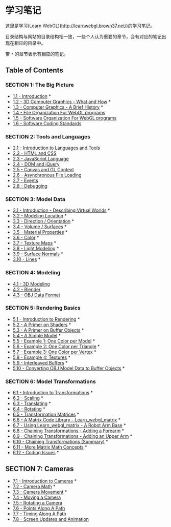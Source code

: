 # 学习笔记

这里是学习(Learn WebGL)(http://learnwebgl.brown37.net/)的学习笔记。

目录结构与网站的目录结构相一致，一些个人认为重要的章节，会有对应的笔记出现在相应的目录中。

带 `*` 的章节表示有相应的笔记。

## Table of Contents

### SECTION 1: The Big Picture
* [1.1 - Introduction](./1_the_big_picture/introduction.md) *
* [1.2 - 3D Computer Graphics - What and How](./1_the_big_picture/3d_rendering.md) *
* [1.3 - Computer Graphics - A Brief History](./1_the_big_picture/webgl_history.md) *
* [1.4 - File Organization For WebGL programs](http://learnwebgl.brown37.net/the_big_picture/file_structure.html)
* [1.5 - Software Organization For WebGL programs](http://learnwebgl.brown37.net/the_big_picture/software_structure.html)
* [1.6 - Software Coding Standards](http://learnwebgl.brown37.net/the_big_picture/coding_standards.html)

### SECTION 2: Tools and Languages
* [2.1 - Introduction to Languages and Tools](./2_tools_and_languages/placeholder.md)
* [2.2 - HTML and CSS](./2_tools_and_languages/placeholder.md)
* [2.3 - JavaScript Language](./2_tools_and_languages/placeholder.md)
* [2.4 - DOM and jQuery](./2_tools_and_languages/placeholder.md)
* [2.5 - Canvas and GL Context](./2_tools_and_languages/placeholder.md)
* [2.6 - Asynchronous File Loading](./2_tools_and_languages/placeholder.md)
* [2.7 - Events](./2_tools_and_languages/placeholder.md)
* [2.8 - Debugging](./2_tools_and_languages/placeholder.md)

### SECTION 3: Model Data
* [3.1 - Introduction - Describing Virtual Worlds](./3_model_data/model_introduction.md) *
* [3.2 - Modeling Location](./3_model_data/model_points.md) *
* [3.3 - Direction / Orientation](./3_model_data/model_direction.md) *
* [3.4 - Volume / Surfaces](./3_model_data/model_volume.md) *
* [3.5 - Material Properties](./3_model_data/model_material_properties.md) *
* [3.6 - Color](./3_model_data/model_color.md) *
* [3.7 - Texture Maps](./3_model_data/model_texture_maps.md) *
* [3.8 - Light Modeling](./3_model_data/model_light_reflection.md) *
* [3.9 - Surface Normals](./3_model_data/model_surface_normals.md) *
* [3.10 - Lines](./3_model_data/model_lines.md) *

### SECTION 4: Modeling
* [4.1 - 3D Modeling](./4_modeling/placeholder.md)
* [4.2 - Blender](./4_modeling/placeholder.md)
* [4.3 - OBJ Data Format](./4_modeling/placeholder.md)

### SECTION 5: Rendering Basics
* [5.1 - Introduction to Rendering](./5_rendering_basics/introduction.md) *
* [5.2 - A Primer on Shaders](./5_rendering_basics/shader_primer.md) *
* [5.3 - A Primer on Buffer Objects](./5_rendering_basics/buffer_object_primer.md) *
* [5.4 - A Simple Model](./5_rendering_basics/simple_model.md) *
* [5.5 - Example 1: One Color per Model](./5_rendering_basics/render_example_01.md) *
* [5.6 - Example 2: One Color per Triangle](./5_rendering_basics/render_example_02.md) *
* [5.7 - Example 3: One Color per Vertex](./5_rendering_basics/render_example_03.md) *
* [5.8 - Example 4: Textures](./5_rendering_basics/render_example_04_textures.md) *
* [5.9 - Interleaved Buffers](./5_rendering_basics/interleaved_buffers.md) *
* [5.10 - Converting OBJ Model Data to Buffer Objects](./5_rendering_basics/obj_to_buffers.md) *

### SECTION 6: Model Transformations
* [6.1 - Introduction to Transformations](./6_model_transformations/transformations_introduction.md) *
* [6.2 - Scaling](./6_model_transformations/transformations_scale.md) *
* [6.3 - Translating](./6_model_transformations/transformations_translate.md) *
* [6.4 - Rotating](./6_model_transformations/transformations_rotate.md) *
* [6.5 - Transformation Matrices](./6_model_transformations/transformations_matrices.md) *
* [6.6 - A Matrix Code Library - Learn_webgl_matrix](./6_model_transformations/matrix_library_introduction.md) *
* [6.7 - Using Learn_webgl_matrix - A Robot Arm Base](./6_model_transformations/transformations_example1.md) *
* [6.8 - Chaining Transformations - Adding a Forearm](./6_model_transformations/transformations_example2.md) *
* [6.9 - Chaining Transformations - Adding an Upper Arm](./6_model_transformations/transformations_example3.md) *
* [6.10 - Chaining Transformations (Summary)](./6_model_transformations/transformations_example4.md) *
* [6.11 - More Matrix Math Concepts](./6_model_transformations/more_matrix_math_concepts.md) *
* [6.12 - Coding Issues](./6_model_transformations/transformation_coding_issues.md) *

## SECTION 7: Cameras
* [7.1 - Introduction to Cameras](./7_cameras/camera_introduction.md) *
* [7.2 - Camera Math](./7_cameras/camera_math.md) *
* [7.3 - Camera Movement](./7_cameras/camera_movement.md) *
* [7.4 - Moving a Camera](./7_cameras/placeholder.md)
* [7.5 - Rotating a Camera](./7_cameras/placeholder.md)
* [7.6 - Points Along A Path](./7_cameras/placeholder.md)
* [7.7 - Timing Along A Path](./7_cameras/placeholder.md)
* [7.8 - Screen Updates and Animation](./7_cameras/placeholder.md)